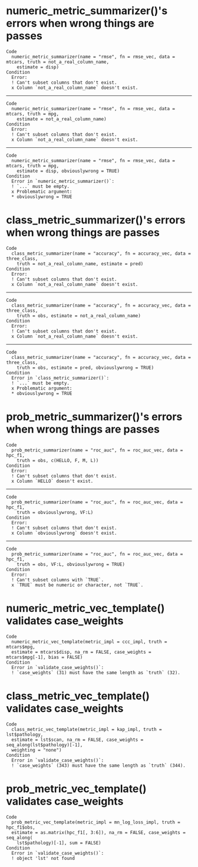 # numeric_metric_summarizer()'s errors when wrong things are passes

    Code
      numeric_metric_summarizer(name = "rmse", fn = rmse_vec, data = mtcars, truth = not_a_real_column_name,
        estimate = disp)
    Condition
      Error:
      ! Can't subset columns that don't exist.
      x Column `not_a_real_column_name` doesn't exist.

---

    Code
      numeric_metric_summarizer(name = "rmse", fn = rmse_vec, data = mtcars, truth = mpg,
        estimate = not_a_real_column_name)
    Condition
      Error:
      ! Can't subset columns that don't exist.
      x Column `not_a_real_column_name` doesn't exist.

---

    Code
      numeric_metric_summarizer(name = "rmse", fn = rmse_vec, data = mtcars, truth = mpg,
        estimate = disp, obviouslywrong = TRUE)
    Condition
      Error in `numeric_metric_summarizer()`:
      ! `...` must be empty.
      x Problematic argument:
      * obviouslywrong = TRUE

# class_metric_summarizer()'s errors when wrong things are passes

    Code
      class_metric_summarizer(name = "accuracy", fn = accuracy_vec, data = three_class,
        truth = not_a_real_column_name, estimate = pred)
    Condition
      Error:
      ! Can't subset columns that don't exist.
      x Column `not_a_real_column_name` doesn't exist.

---

    Code
      class_metric_summarizer(name = "accuracy", fn = accuracy_vec, data = three_class,
        truth = obs, estimate = not_a_real_column_name)
    Condition
      Error:
      ! Can't subset columns that don't exist.
      x Column `not_a_real_column_name` doesn't exist.

---

    Code
      class_metric_summarizer(name = "accuracy", fn = accuracy_vec, data = three_class,
        truth = obs, estimate = pred, obviouslywrong = TRUE)
    Condition
      Error in `class_metric_summarizer()`:
      ! `...` must be empty.
      x Problematic argument:
      * obviouslywrong = TRUE

# prob_metric_summarizer()'s errors when wrong things are passes

    Code
      prob_metric_summarizer(name = "roc_auc", fn = roc_auc_vec, data = hpc_f1,
        truth = obs, c(HELLO, F, M, L))
    Condition
      Error:
      ! Can't subset columns that don't exist.
      x Column `HELLO` doesn't exist.

---

    Code
      prob_metric_summarizer(name = "roc_auc", fn = roc_auc_vec, data = hpc_f1,
        truth = obviouslywrong, VF:L)
    Condition
      Error:
      ! Can't subset columns that don't exist.
      x Column `obviouslywrong` doesn't exist.

---

    Code
      prob_metric_summarizer(name = "roc_auc", fn = roc_auc_vec, data = hpc_f1,
        truth = obs, VF:L, obviouslywrong = TRUE)
    Condition
      Error:
      ! Can't subset columns with `TRUE`.
      x `TRUE` must be numeric or character, not `TRUE`.

# numeric_metric_vec_template() validates case_weights

    Code
      numeric_metric_vec_template(metric_impl = ccc_impl, truth = mtcars$mpg,
      estimate = mtcars$disp, na_rm = FALSE, case_weights = mtcars$mpg[-1], bias = FALSE)
    Condition
      Error in `validate_case_weights()`:
      ! `case_weights` (31) must have the same length as `truth` (32).

# class_metric_vec_template() validates case_weights

    Code
      class_metric_vec_template(metric_impl = kap_impl, truth = lst$pathology,
      estimate = lst$scan, na_rm = FALSE, case_weights = seq_along(lst$pathology)[-1],
      weighting = "none")
    Condition
      Error in `validate_case_weights()`:
      ! `case_weights` (343) must have the same length as `truth` (344).

# prob_metric_vec_template() validates case_weights

    Code
      prob_metric_vec_template(metric_impl = mn_log_loss_impl, truth = hpc_f1$obs,
      estimate = as.matrix(hpc_f1[, 3:6]), na_rm = FALSE, case_weights = seq_along(
        lst$pathology)[-1], sum = FALSE)
    Condition
      Error in `validate_case_weights()`:
      ! object 'lst' not found

